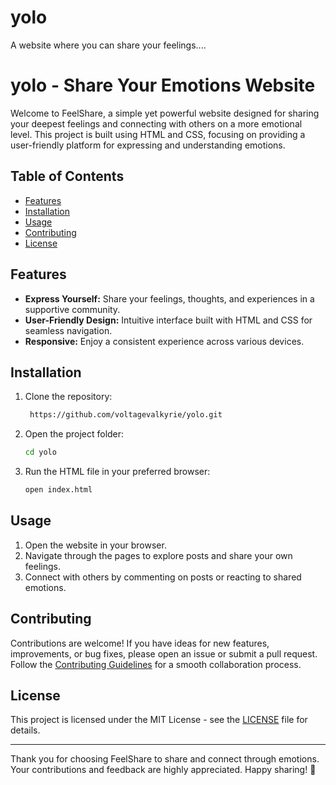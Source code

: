 # yolo
A website where you can share  your feelings....


# yolo - Share Your Emotions Website

Welcome to FeelShare, a simple yet powerful website designed for sharing your deepest feelings and connecting with others on a more emotional level. This project is built using HTML and CSS, focusing on providing a user-friendly platform for expressing and understanding emotions.

## Table of Contents

- [Features](#features)
- [Installation](#installation)
- [Usage](#usage)
- [Contributing](#contributing)
- [License](#license)

## Features

- **Express Yourself:** Share your feelings, thoughts, and experiences in a supportive community.
- **User-Friendly Design:** Intuitive interface built with HTML and CSS for seamless navigation.
- **Responsive:** Enjoy a consistent experience across various devices.

## Installation

1. Clone the repository:

   ```bash
    https://github.com/voltagevalkyrie/yolo.git
   ```

2. Open the project folder:

   ```bash
   cd yolo
   ```

3. Run the HTML file in your preferred browser:

   ```bash
   open index.html
   ```

## Usage

1. Open the website in your browser.
2. Navigate through the pages to explore posts and share your own feelings.
3. Connect with others by commenting on posts or reacting to shared emotions.

## Contributing

Contributions are welcome! If you have ideas for new features, improvements, or bug fixes, please open an issue or submit a pull request. Follow the [Contributing Guidelines](CONTRIBUTING.md) for a smooth collaboration process.

## License

This project is licensed under the MIT License - see the [LICENSE](LICENSE) file for details.

---

Thank you for choosing FeelShare to share and connect through emotions. Your contributions and feedback are highly appreciated. Happy sharing! 💬
